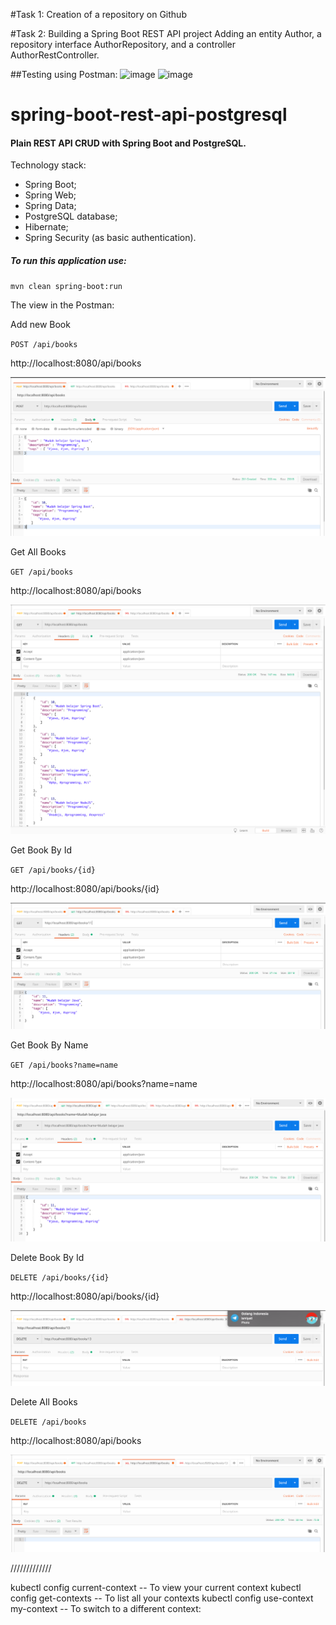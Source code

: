 #Task 1:  Creation of a repository on Github

#Task 2:   Building a Spring Boot REST API project 
Adding an entity Author, a repository interface AuthorRepository, and a controller AuthorRestController. 

##Testing using Postman: 
![image](https://github.com/SaraMekshaj1/ZhvillimAplikacioniNeCloud/assets/153858360/d42fa81c-2796-484e-b91e-a8de0fa673bf)
![image](https://github.com/SaraMekshaj1/ZhvillimAplikacioniNeCloud/assets/153858360/e4429517-9086-435c-bf1d-63baf332e40e)




# spring-boot-rest-api-postgresql

#### Plain REST API CRUD with Spring Boot and PostgreSQL.

Technology stack:

* Spring Boot;
* Spring Web;
* Spring Data;
* PostgreSQL database;
* Hibernate;
* Spring Security (as basic authentication).

##### To run this application use:

`mvn clean spring-boot:run`

The view in the Postman:

Add new Book

`POST /api/books`

http://localhost:8080/api/books

![Add New Book](img/add.png "Add New Book")

Get All Books

`GET /api/books`

http://localhost:8080/api/books

![Get All Books](img/list.png "Get All Books")

Get Book By Id

`GET /api/books/{id}`

http://localhost:8080/api/books/{id}

![Get Book By Id](img/getId.png "Get Book By Id")

Get Book By Name

`GET /api/books?name=name`

http://localhost:8080/api/books?name=name

![Get Book By Name](img/name.png "Get Book By Name")

Delete Book By Id

`DELETE /api/books/{id}`

http://localhost:8080/api/books/{id}

![Delete Book By Id](img/deleteId.png "Delete Book By Id")

Delete All Books

`DELETE /api/books`

http://localhost:8080/api/books

![Delete All Books](img/deleteAll.png "Delete All Books")





/////////////

kubectl config current-context -- To view your current context
kubectl config get-contexts -- To list all your contexts
kubectl config use-context my-context -- To switch to a different context:
